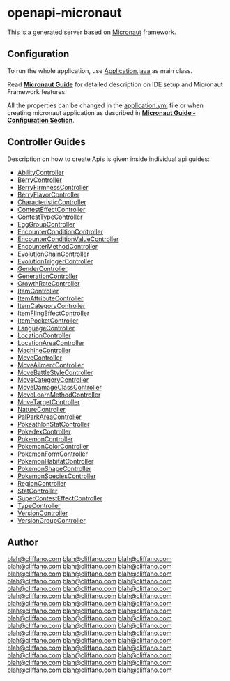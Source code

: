 # openapi-micronaut

This is a generated server based on [Micronaut](https://micronaut.io/) framework.

## Configuration

To run the whole application, use [Application.java](src/main/java/org/openapitools/Application.java) as main class.

Read **[Micronaut Guide](https://docs.micronaut.io/latest/guide/#ideSetup)** for detailed description on IDE setup and Micronaut Framework features.

All the properties can be changed in the [application.yml](src/main/resources/application.yml) file or when creating micronaut application as described in **[Micronaut Guide - Configuration Section](https://docs.micronaut.io/latest/guide/#config)**.

## Controller Guides

Description on how to create Apis is given inside individual api guides:

* [AbilityController](docs/controllers/AbilityController.md)
* [BerryController](docs/controllers/BerryController.md)
* [BerryFirmnessController](docs/controllers/BerryFirmnessController.md)
* [BerryFlavorController](docs/controllers/BerryFlavorController.md)
* [CharacteristicController](docs/controllers/CharacteristicController.md)
* [ContestEffectController](docs/controllers/ContestEffectController.md)
* [ContestTypeController](docs/controllers/ContestTypeController.md)
* [EggGroupController](docs/controllers/EggGroupController.md)
* [EncounterConditionController](docs/controllers/EncounterConditionController.md)
* [EncounterConditionValueController](docs/controllers/EncounterConditionValueController.md)
* [EncounterMethodController](docs/controllers/EncounterMethodController.md)
* [EvolutionChainController](docs/controllers/EvolutionChainController.md)
* [EvolutionTriggerController](docs/controllers/EvolutionTriggerController.md)
* [GenderController](docs/controllers/GenderController.md)
* [GenerationController](docs/controllers/GenerationController.md)
* [GrowthRateController](docs/controllers/GrowthRateController.md)
* [ItemController](docs/controllers/ItemController.md)
* [ItemAttributeController](docs/controllers/ItemAttributeController.md)
* [ItemCategoryController](docs/controllers/ItemCategoryController.md)
* [ItemFlingEffectController](docs/controllers/ItemFlingEffectController.md)
* [ItemPocketController](docs/controllers/ItemPocketController.md)
* [LanguageController](docs/controllers/LanguageController.md)
* [LocationController](docs/controllers/LocationController.md)
* [LocationAreaController](docs/controllers/LocationAreaController.md)
* [MachineController](docs/controllers/MachineController.md)
* [MoveController](docs/controllers/MoveController.md)
* [MoveAilmentController](docs/controllers/MoveAilmentController.md)
* [MoveBattleStyleController](docs/controllers/MoveBattleStyleController.md)
* [MoveCategoryController](docs/controllers/MoveCategoryController.md)
* [MoveDamageClassController](docs/controllers/MoveDamageClassController.md)
* [MoveLearnMethodController](docs/controllers/MoveLearnMethodController.md)
* [MoveTargetController](docs/controllers/MoveTargetController.md)
* [NatureController](docs/controllers/NatureController.md)
* [PalParkAreaController](docs/controllers/PalParkAreaController.md)
* [PokeathlonStatController](docs/controllers/PokeathlonStatController.md)
* [PokedexController](docs/controllers/PokedexController.md)
* [PokemonController](docs/controllers/PokemonController.md)
* [PokemonColorController](docs/controllers/PokemonColorController.md)
* [PokemonFormController](docs/controllers/PokemonFormController.md)
* [PokemonHabitatController](docs/controllers/PokemonHabitatController.md)
* [PokemonShapeController](docs/controllers/PokemonShapeController.md)
* [PokemonSpeciesController](docs/controllers/PokemonSpeciesController.md)
* [RegionController](docs/controllers/RegionController.md)
* [StatController](docs/controllers/StatController.md)
* [SuperContestEffectController](docs/controllers/SuperContestEffectController.md)
* [TypeController](docs/controllers/TypeController.md)
* [VersionController](docs/controllers/VersionController.md)
* [VersionGroupController](docs/controllers/VersionGroupController.md)

## Author

blah@cliffano.com
blah@cliffano.com
blah@cliffano.com
blah@cliffano.com
blah@cliffano.com
blah@cliffano.com
blah@cliffano.com
blah@cliffano.com
blah@cliffano.com
blah@cliffano.com
blah@cliffano.com
blah@cliffano.com
blah@cliffano.com
blah@cliffano.com
blah@cliffano.com
blah@cliffano.com
blah@cliffano.com
blah@cliffano.com
blah@cliffano.com
blah@cliffano.com
blah@cliffano.com
blah@cliffano.com
blah@cliffano.com
blah@cliffano.com
blah@cliffano.com
blah@cliffano.com
blah@cliffano.com
blah@cliffano.com
blah@cliffano.com
blah@cliffano.com
blah@cliffano.com
blah@cliffano.com
blah@cliffano.com
blah@cliffano.com
blah@cliffano.com
blah@cliffano.com
blah@cliffano.com
blah@cliffano.com
blah@cliffano.com
blah@cliffano.com
blah@cliffano.com
blah@cliffano.com
blah@cliffano.com
blah@cliffano.com
blah@cliffano.com
blah@cliffano.com
blah@cliffano.com
blah@cliffano.com


